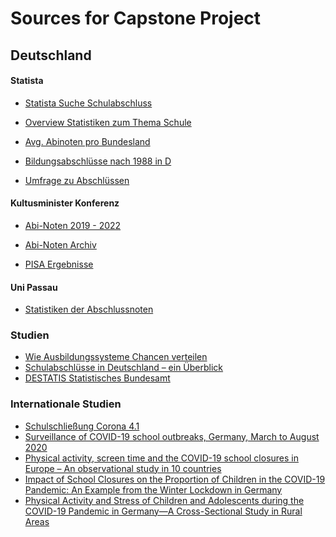 # __Sources for Capstone Project__

## __Deutschland__

#### Statista

* [Statista Suche Schulabschluss](https://de.statista.com/statistik/suche/?q=Schulabschluss+Noten&Suche=&qKat=search&newSearch=true&p=1)

* [Overview Statistiken zum Thema Schule](https://de.statista.com/themen/250/schule/#topicOverview)

* [Avg. Abinoten pro Bundesland](https://de.statista.com/statistik/daten/studie/36277/umfrage/durchschnittliche-abiturnoten-im-vergleich-der-bundeslaender/)

* [Bildungsabschlüsse nach 1988 in D](https://de.statista.com/statistik/daten/studie/1988/umfrage/bildungsabschluesse-in-deutschland/)

* [Umfrage zu Abschlüssen](https://de.statista.com/statistik/daten/studie/900410/umfrage/umfrage-in-deutschland-zum-schulabschluss-der-jugendlichen/)

#### Kultusminister Konferenz 

* [Abi-Noten 2019 - 2022](https://www.kmk.org/dokumentation-statistik/statistik/schulstatistik/abiturnoten.html)

* [Abi-Noten Archiv](https://www.kmk.org/dokumentation-statistik/statistik/schulstatistik/abiturnoten/archiv-abiturnoten.html)

* [PISA Ergebnisse](https://www.kmk.org/themen/qualitaetssicherung-in-schulen/bildungsmonitoring/internationale-schulleistungsvergleiche/pisa.html)


#### Uni Passau

* [Statistiken der Abschlussnoten](https://www.uni-passau.de/pruefungssekretariat/informationen-fuer-alle-studiengaenge/statistiken-der-abschlussnoten)

### Studien

* [Wie Ausbildungssysteme Chancen verteilen](https://edoc.unibas.ch/16082/)
* [Schulabschlüsse in Deutschland – ein Überblick](https://media.suub.uni-bremen.de/handle/elib/5410)
* [DESTATIS Statistisches Bundesamt](https://www.destatis.de/EN/Themes/Society-Environment/Education-Research-Culture/_node.html)



### Internationale Studien
* [Schulschließung Corona 4.1](https://www.sciencedirect.com/science/article/pii/S1743919120303162#bib21)
* [Surveillance of COVID-19 school outbreaks, Germany, March to August 2020](https://www.ncbi.nlm.nih.gov/pmc/articles/PMC7533620/)
* [Physical activity, screen time and the COVID-19 school closures in Europe – An observational study in 10 countries](https://www.tandfonline.com/doi/full/10.1080/17461391.2021.1897166)
* [Impact of School Closures on the Proportion of Children in the COVID-19 Pandemic: An Example from the Winter Lockdown in Germany](https://www.thieme-connect.com/products/ejournals/abstract/10.1055/a-1594-2818)
* [Physical Activity and Stress of Children and Adolescents during the COVID-19 Pandemic in Germany—A Cross-Sectional Study in Rural Areas
](https://www.researchgate.net/publication/361809326_Physical_Activity_and_Stress_of_Children_and_Adolescents_during_the_COVID-19_Pandemic_in_Germany-A_Cross-Sectional_Study_in_Rural_Areas)
